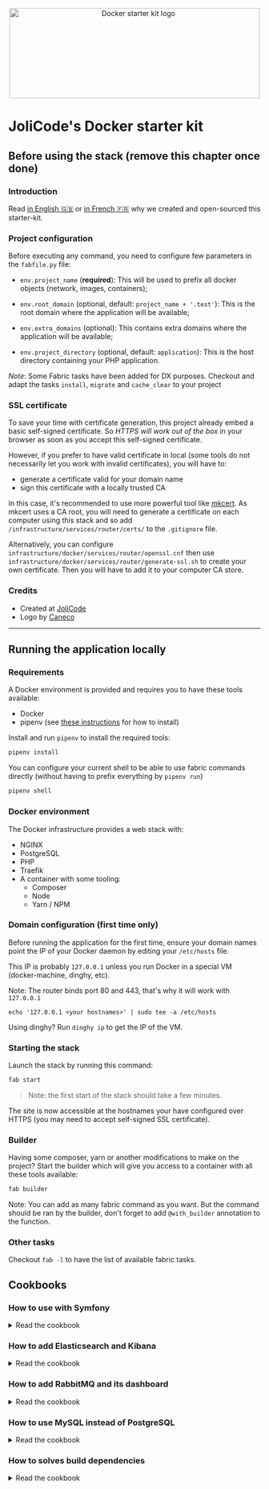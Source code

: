<p align="center">
    <img width="500" height="180" src="https://jolicode.com/media/original/docker-starter-logo.png" alt="Docker starter kit logo" />
</p>

# JoliCode's Docker starter kit

## Before using the stack (remove this chapter once done)

### Introduction

Read [in English 🇬🇧](https://jolicode.com/blog/introducing-our-docker-starter-kit)
or [in French 🇫🇷](https://jolicode.com/blog/presentation-de-notre-starter-kit-docker)
why we created and open-sourced this starter-kit.

### Project configuration

Before executing any command, you need to configure few parameters in the
`fabfile.py` file:

* `env.project_name` (**required**): This will be used to prefix all docker
objects (network, images, containers);

* `env.root_domain` (optional, default: `project_name + '.test'`): This is the
root domain where the application will be available;

* `env.extra_domains` (optional): This contains extra domains where the
application will be available;

* `env.project_directory` (optional, default: `application`): This is the host
directory containing your PHP application.

*Note*: Some Fabric tasks have been added for DX purposes. Checkout and adapt
the tasks `install`, `migrate` and `cache_clear` to your project

### SSL certificate

To save your time with certificate generation, this project already embed a
basic self-signed certificate. So *HTTPS will work out of the box* in your browser
as soon as you accept this self-signed certificate.

However, if you prefer to have valid certificate in local (some tools do not
necessarily let you work with invalid certificates), you will have to:
- generate a certificate valid for your domain name
- sign this certificate with a locally trusted CA

In this case, it's recommended to use more powerful tool like [mkcert](https://github.com/FiloSottile/mkcert).
As mkcert uses a CA root, you will need to generate a certificate on each computer
using this stack and so add `/infrastructure/services/router/certs/` to the
`.gitignore` file.

Alternatively, you can configure
`infrastructure/docker/services/router/openssl.cnf` then use
`infrastructure/docker/services/router/generate-ssl.sh` to create your own
certificate. Then you will have to add it to your computer CA store.

### Credits

- Created at [JoliCode](https://jolicode.com/)
- Logo by [Caneco](https://twitter.com/caneco)

---

## Running the application locally

### Requirements

A Docker environment is provided and requires you to have these tools available:

 * Docker
 * pipenv (see [these instructions](https://pipenv.readthedocs.io/en/latest/install/) for how to install)

Install and run `pipenv` to install the required tools:

```bash
pipenv install
```

You can configure your current shell to be able to use fabric commands directly
(without having to prefix everything by `pipenv run`)

```bash
pipenv shell
```

### Docker environment

The Docker infrastructure provides a web stack with:
 - NGINX
 - PostgreSQL
 - PHP
 - Traefik
 - A container with some tooling:
   - Composer
   - Node
   - Yarn / NPM

### Domain configuration (first time only)

Before running the application for the first time, ensure your domain names
point the IP of your Docker daemon by editing your `/etc/hosts` file.

This IP is probably `127.0.0.1` unless you run Docker in a special VM (docker-machine, dinghy, etc).

Note: The router binds port 80 and 443, that's why it will work with `127.0.0.1`

```
echo '127.0.0.1 <your hostnames>' | sudo tee -a /etc/hosts
```

Using dinghy? Run `dinghy ip` to get the IP of the VM.

### Starting the stack

Launch the stack by running this command:

```bash
fab start
```

> Note: the first start of the stack should take a few minutes.

The site is now accessible at the hostnames your have configured over HTTPS
(you may need to accept self-signed SSL certificate).

### Builder

Having some composer, yarn or another modifications to make on the project?
Start the builder which will give you access to a container with all these
tools available:

```bash
fab builder
```

Note: You can add as many fabric command as you want. But the command should be
ran by the builder, don't forget to add `@with_builder` annotation to the
function.

### Other tasks

Checkout `fab -l` to have the list of available fabric tasks.

## Cookbooks

### How to use with Symfony

<details>

<summary>Read the cookbook</summary>

If you want to create a new Symfony project, you need to:

1. Remove the `application` folder:

    ```bash
    rm -rf application/
    ```

1. Create a new project:

    ```bash
    composer create-project symfony/website-skeleton application
    ```

1. Configure the `.env`

    ```bash
    sed -i "s#DATABASE_URL.*#DATABASE_URL=pgsql://app:app@postgres/YOUR_DB_NAME#" app/.env
    ```

1. Configure doctrine

    By default, Symfony and Doctrine are configured to use MySQL. Since MySQL
    has bad default configuration, Doctrine is forced to configure MySQL
    explicitly. PostgreSQL does not have this issue. So **update the following
    configuration** in `application/config/packages/doctrine.yaml`:

    ```yaml
    doctrine:
        dbal:
            # configure these for your database server
            driver: 'pdo_pgsql'
            server_version: '11'
            charset: UTF8
            default_table_options:
                charset: UTF8
                # Adapt the collate according to the content of your DB.
                # For example, if your content is mainly in French:
                # collate: fr_FR.UTF8

            url: '%env(resolve:DATABASE_URL)%'
    ```

</details>

### How to add Elasticsearch and Kibana

<details>

<summary>Read the cookbook</summary>

In order to use Elasticsearch and Kibana, you should add the following content
to the `docker-compose.yml` file:

```yaml
volumes:
    elasticsearch-data: {}

services:
    elasticsearch:
        image: elasticsearch:7.3.2
        volumes:
            - elasticsearch-data:/usr/share/elasticsearch/data
        environment:
            - "ES_JAVA_OPTS=-Xms128m -Xmx128m"
            - "discovery.type=single-node"
        labels:
            - "traefik.enable=true"
            - "traefik.http.routers.${PROJECT_NAME}-elasticsearch.rule=Host(`elasticsearch.${PROJECT_ROOT_DOMAIN}`)"
            - "traefik.http.routers.${PROJECT_NAME}-elasticsearch.tls=true"

    kibana:
        image: kibana:7.3.2
        depends_on:
            - elasticsearch
        labels:
            - "traefik.enable=true"
            - "traefik.http.routers.${PROJECT_NAME}-kibana.rule=Host(`kibana.${PROJECT_ROOT_DOMAIN}`)"
            - "traefik.http.routers.${PROJECT_NAME}-kibana.tls=true"
```

Then, you will be able to browse:

* `https://kibana.<root_domain>`
* `https://elasticsearch.<root_domain>`

</details>


### How to add RabbitMQ and its dashboard

<details>

<summary>Read the cookbook</summary>

In order to use RabbitMQ and its dashboard, you should add the following content
to the `docker-compose.yml` file:

```yaml
volumes:
    rabbitmq-data: {}

services:
    rabbitmq:
        image: rabbitmq:3-management-alpine
        volumes:
            - rabbitmq-data:/var/lib/rabbitmq
        environment:
            - "RABBITMQ_VM_MEMORY_HIGH_WATERMARK=1024MiB"
        labels:
            - "traefik.enable=true"
            - "traefik.http.routers.${PROJECT_NAME}-rabbitmq.rule=Host(`rabbitmq.${PROJECT_ROOT_DOMAIN}`)"
            - "traefik.http.routers.${PROJECT_NAME}-rabbitmq.tls=true"
            - "traefik.http.services.rabbitmq.loadbalancer.server.port=15672"
```

In order to publish and consume messages with PHP, you need to install the
`php7-amqp` in the `php-base` image.

Then, you will be able to browse:

* `https://rabbitmq.<root_domain>`

</details>

### How to use MySQL instead of PostgreSQL

<details>

<summary>Read the cookbook</summary>

In order to use MySQL, you will need to revert this diff:

```diff
diff --git a/infrastructure/docker/docker-compose.builder.yml b/infrastructure/docker/docker-compose.builder.yml
index 39198ca..dc5fce1 100644
--- a/infrastructure/docker/docker-compose.builder.yml
+++ b/infrastructure/docker/docker-compose.builder.yml
@@ -10,7 +10,7 @@ services:
     builder:
         build: services/builder
         depends_on:
-            - mysql
+            - postgres
         volumes:
             - "../../${PROJECT_DIRECTORY}:/home/app/application:cached"
             - "~/.composer/cache:/home/app/.composer/cache"
diff --git a/infrastructure/docker/docker-compose.yml b/infrastructure/docker/docker-compose.yml
index 0dffe3a..0ae36cd 100644
--- a/infrastructure/docker/docker-compose.yml
+++ b/infrastructure/docker/docker-compose.yml
@@ -1,7 +1,7 @@
 version: '3'

 volumes:
-    mysql-data: {}
+    postgres-data: {}

 services:
     router:
@@ -24,7 +24,7 @@ services:
     frontend:
         build: services/frontend
         depends_on:
-            - mysql
+            - postgres
         volumes:
             - "../../${PROJECT_DIRECTORY}:/var/www:cached"
         labels:
@@ -32,11 +32,12 @@ services:
             - "traefik.frontend.entryPoints=https"
             - "traefik.frontend.rule=Host:${PROJECT_HOSTNAMES}"

-    mysql:
-        build: services/mysql
+    postgres:
+        build: services/postgres
+        environment:
+            - POSTGRES_USER=app
+            - POSTGRES_PASSWORD=app
         volumes:
-            - "mysql-data:/var/lib/mysql"
+            - postgres-data:/var/lib/postgresql/data
         labels:
             - "traefik.enable=false"
-        ports:
-          - "3306:3306"
diff --git a/infrastructure/docker/services/builder/Dockerfile b/infrastructure/docker/services/builder/Dockerfile
index 173c1a6..87424f7 100644
--- a/infrastructure/docker/services/builder/Dockerfile
+++ b/infrastructure/docker/services/builder/Dockerfile
@@ -7,7 +7,6 @@ RUN apk add --no-cache \
     g++ \
     git \
     make \
-    mariadb-client \
     nodejs \
     npm \
     php7-phar \
diff --git a/infrastructure/docker/services/mysql/Dockerfile b/infrastructure/docker/services/mysql/Dockerfile
deleted file mode 100644
index e9e0245..0000000
--- a/infrastructure/docker/services/mysql/Dockerfile
+++ /dev/null
@@ -1,3 +0,0 @@
-FROM mariadb:10.4
-
-ENV MYSQL_ALLOW_EMPTY_PASSWORD=1
diff --git a/infrastructure/docker/services/php-base/Dockerfile b/infrastructure/docker/services/php-base/Dockerfile
index ea6fc5e..316cbde 100644
--- a/infrastructure/docker/services/php-base/Dockerfile
+++ b/infrastructure/docker/services/php-base/Dockerfile
@@ -22,7 +22,7 @@ RUN apk add --no-cache \
     php7-opcache \
     php7-openssl \
     php7-pdo \
-    php7-pdo_mysql \
+    php7-pdo_pgsql \
     php7-pcntl \
     php7-posix \
     php7-session \
diff --git a/infrastructure/docker/services/postgres/Dockerfile b/infrastructure/docker/services/postgres/Dockerfile
new file mode 100644
index 0000000..998fda8
--- /dev/null
+++ b/infrastructure/docker/services/postgres/Dockerfile
@@ -0,0 +1 @@
+FROM postgres:11
```

</details>

### How to solves build dependencies

<details>

<summary>Read the cookbook</summary>

Docker-compose is not a tool to build images. This is why you can hit the
following bug:

> ERROR: Service 'frontend' failed to build: pull access denied for app_basephp, repository does not exist or may require 'docker login': denied: requested access to the resource is denied

In order to fix this issue, you can update the `services_to_build_first` variable
in the `fabfile.py` file. This will force docker-compose to build theses
services first.
</details>
